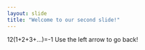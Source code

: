 ```yaml
---
layout: slide
title: "Welcome to our second slide!"
---
```

12(1+2+3+...)=-1
Use the left arrow to go back!

